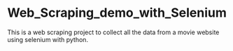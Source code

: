 # Web_Scraping_demo_with_Selenium
This is a web scraping project to collect all the data from a movie website using selenium with python.
